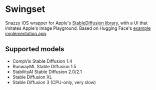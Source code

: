 
# Swingset

Snazzy iOS wrapper for Apple's [StableDiffusion library](https://github.com/apple/ml-stable-diffusion), with a UI that imitates Apple's Image Playground. Based on Hugging Face's [example implementation app](https://github.com/huggingface/swift-coreml-diffusers).

## Supported models
- CompVis Stable Diffusion 1.4
- RunwayML Stable Diffusion 1.5
- StabilityAI Stable Diffusion 2.0/2.1
- Stable Diffusion XL
- Stable Diffusion 3 (CPU-only, very slow)
